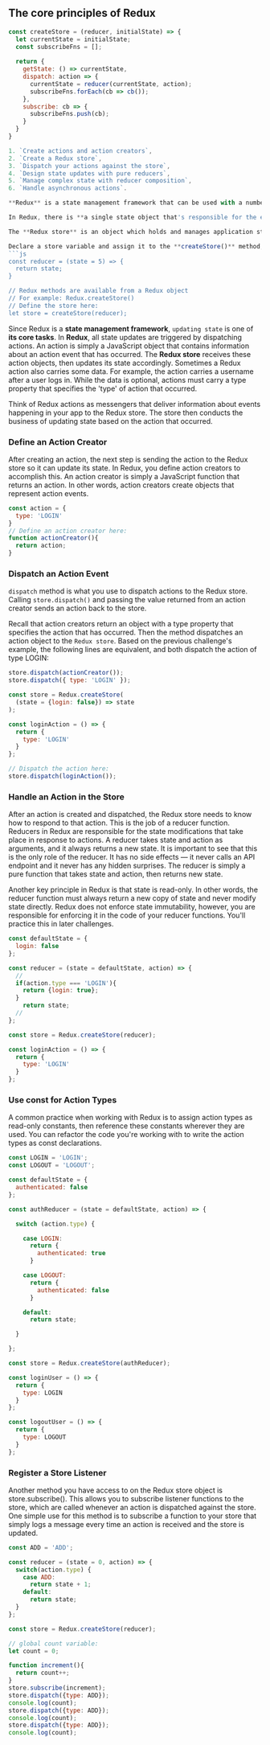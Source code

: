 ## The core principles of Redux

```js
const createStore = (reducer, initialState) => {
  let currentState = initialState;
  const subscribeFns = [];
  
  return {
    getState: () => currentState,
    dispatch: action => {
      currentState = reducer(currentState, action);
      subscribeFns.forEach(cb => cb());  
    },
    subscribe: cb => {
      subscribeFns.push(cb);
    }
  }
}

1. `Create actions and action creators`, 
2. `Create a Redux store`, 
3. `Dispatch your actions against the store`,
4. `Design state updates with pure reducers`, 
5. `Manage complex state with reducer composition`,
6. `Handle asynchronous actions`. 

**Redux** is a state management framework that can be used with a number of different web technologies, including React.

In Redux, there is **a single state object that's responsible for the entire state of your application**. This means if you had a React app with ten components, and each component had its own local state, the entire state of your app would be defined by a single state object housed in the `Redux store`. This is the **first important principle to understand when learning Redux**: `the Redux store is the single source of truth when it comes to application state`.

The **Redux store** is an object which holds and manages application state. There is a method called **createStore()** on the Redux object, which you use to create the **Redux store**. This method takes a **reducer function** as a required argument. The reducer function simply takes state as an argument and returns state.

Declare a store variable and assign it to the **createStore()** method, passing in the **reducer** as an argument.
```js
const reducer = (state = 5) => {
  return state;
}

// Redux methods are available from a Redux object
// For example: Redux.createStore()
// Define the store here: 
let store = createStore(reducer);
```
Since Redux is a **state management framework**, `updating state` is one of **its core tasks**. In **Redux**, all state updates are triggered by dispatching actions. An action is simply a JavaScript object that contains information about an action event that has occurred. The **Redux store** receives these action objects, then updates its state accordingly. Sometimes a Redux action also carries some data. For example, the action carries a username after a user logs in. While the data is optional, actions must carry a type property that specifies the 'type' of action that occurred.

Think of Redux actions as messengers that deliver information about events happening in your app to the Redux store. The store then conducts the business of updating state based on the action that occurred.

### Define an Action Creator

After creating an action, the next step is sending the action to the Redux store so it can update its state. In Redux, you define action creators to accomplish this. An action creator is simply a JavaScript function that returns an action. In other words, action creators create objects that represent action events.

```js
const action = {
  type: 'LOGIN'
}
// Define an action creator here:
function actionCreator(){
  return action;
}
```

### Dispatch an Action Event

`dispatch` method is what you use to dispatch actions to the Redux store. Calling `store.dispatch()` and passing the value returned from an action creator sends an action back to the store.

Recall that action creators return an object with a type property that specifies the action that has occurred. Then the method dispatches an action object to the `Redux store`. Based on the previous challenge's example, the following lines are equivalent, and both dispatch the action of type LOGIN:
```js
store.dispatch(actionCreator());
store.dispatch({ type: 'LOGIN' });
```
```js
const store = Redux.createStore(
  (state = {login: false}) => state
);

const loginAction = () => {
  return {
    type: 'LOGIN'
  }
};

// Dispatch the action here:
store.dispatch(loginAction());
```

### Handle an Action in the Store

After an action is created and dispatched, the Redux store needs to know how to respond to that action. This is the job of a reducer function. Reducers in Redux are responsible for the state modifications that take place in response to actions. A reducer takes state and action as arguments, and it always returns a new state. It is important to see that this is the only role of the reducer. It has no side effects — it never calls an API endpoint and it never has any hidden surprises. The reducer is simply a pure function that takes state and action, then returns new state.

Another key principle in Redux is that state is read-only. In other words, the reducer function must always return a new copy of state and never modify state directly. Redux does not enforce state immutability, however, you are responsible for enforcing it in the code of your reducer functions. You'll practice this in later challenges.

```js
const defaultState = {
  login: false
};

const reducer = (state = defaultState, action) => {
  // 
  if(action.type === 'LOGIN'){
    return {login: true};
  }
    return state;
  // 
};

const store = Redux.createStore(reducer);

const loginAction = () => {
  return {
    type: 'LOGIN'
  }
};
```
### Use const for Action Types

A common practice when working with Redux is to assign action types as read-only constants, then reference these constants wherever they are used. You can refactor the code you're working with to write the action types as const declarations.

```js
const LOGIN = 'LOGIN';
const LOGOUT = 'LOGOUT';

const defaultState = {
  authenticated: false
};

const authReducer = (state = defaultState, action) => {

  switch (action.type) {

    case LOGIN:
      return {
        authenticated: true
      }

    case LOGOUT:
      return {
        authenticated: false
      }

    default:
      return state;

  }

};

const store = Redux.createStore(authReducer);

const loginUser = () => {
  return {
    type: LOGIN
  }
};

const logoutUser = () => {
  return {
    type: LOGOUT
  }
};
```
###  Register a Store Listener

Another method you have access to on the Redux store object is store.subscribe(). This allows you to subscribe listener functions to the store, which are called whenever an action is dispatched against the store. One simple use for this method is to subscribe a function to your store that simply logs a message every time an action is received and the store is updated.

```js
const ADD = 'ADD';

const reducer = (state = 0, action) => {
  switch(action.type) {
    case ADD:
      return state + 1;
    default:
      return state;
  }
};

const store = Redux.createStore(reducer);

// global count variable:
let count = 0;

function increment(){
  return count++;
}
store.subscribe(increment);
store.dispatch({type: ADD});
console.log(count);
store.dispatch({type: ADD});
console.log(count);
store.dispatch({type: ADD});
console.log(count);
```

